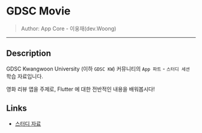 # GDSC Movie

> Author: App Core - 이웅재(dev.Woong)

---

## Description

GDSC Kwangwoon University (이하 `GDSC KW`) 커뮤니티의 `App 파트` - `스터디 세션` 학습 자료입니다.

영화 리뷰 앱을 주제로, Flutter 에 대한 전반적인 내용을 배워봅시다!

## Links

- [스터디 자료](https://gdsc-kwangwoon.notion.site/7f9a5955fe4849f4b3baa98bad337c41?pvs=4)
